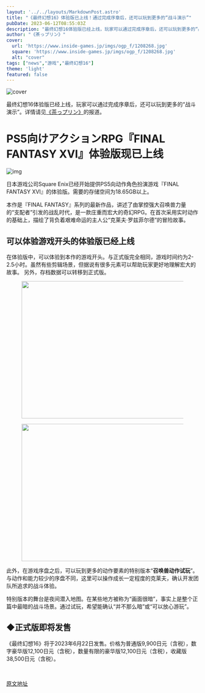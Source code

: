 ```yaml
---
layout: '../../layouts/MarkdownPost.astro'
title: "《最终幻想16》体验版已上线！通过完成序章后，还可以玩到更多的“战斗演示”"
pubDate: 2023-06-12T08:55:03Z
description: "最终幻想16体验版已经上线，玩家可以通过完成序章后，还可以玩到更多的“战斗演示”。"
author: "《茶っプリン》"
cover:
  url: 'https://www.inside-games.jp/imgs/ogp_f/1208268.jpg'
  square: 'https://www.inside-games.jp/imgs/ogp_f/1208268.jpg'
  alt: "cover"
tags: ["news","游戏","最终幻想16"]
theme: 'light'
featured: false
---
```


![cover](https://www.inside-games.jp/imgs/ogp_f/1208268.jpg)

最终幻想16体验版已经上线，玩家可以通过完成序章后，还可以玩到更多的“战斗演示”。详情请见<a href="/author/10181/recent/%E8%8C%B6%E3%81%A3%E3%83%97%E3%83%AA%E3%83%B3">《茶っプリン》</a>的报道。

# PS5向けアクションRPG『FINAL FANTASY XVI』体验版现已上线

![img](https://www.inside-games.jp/imgs/zoom/1208267.jpg)

日本游戏公司Square Enix已经开始提供PS5向动作角色扮演游戏『FINAL FANTASY XVI』的体验版。需要的存储空间为18.65GB以上。

本作是『FINAL FANTASY』系列的最新作品，讲述了由掌控强大召唤兽力量的“支配者”引发的战乱时代，是一款庄重而宏大的奇幻RPG。在首次采用实时动作的基础上，描绘了背负着艰难命运的主人公“克莱夫·罗兹菲尔德”的冒险故事。

## 可以体验游戏开头的体验版已经上线

在体验版中，可以体验到本作的游戏开头。与正式版完全相同，游戏时间约为2-2.5小时。虽然有些剪辑场景，但据说有很多元素可以帮助玩家更好地理解宏大的故事。
另外，存档数据可以转移到正式版。 </p><figure class="ctms-editor-image"><img src="https://www.inside-games.jp/imgs/zoom/1208259.jpg" class="inline-article-image" width="640" height="360"></figure><figure class="ctms-editor-image"><img src="https://www.inside-games.jp/imgs/zoom/1208263.jpg" class="inline-article-image" width="640" height="360"></figure><p>此外，在游戏序盘之后，可以玩到更多的动作要素的特别版本“<b>召唤兽动作试玩</b>”。与动作和能力较少的序盘不同，这里可以操作成长一定程度的克莱夫，确认开发团队所追求的战斗体验。 </p><p>特别版本的舞台是夜间潜入地图。在某些地方被称为“画面很暗”，事实上是整个正篇中最暗的战斗场景。通过试玩，希望能确认“并不那么暗”或“可以放心游玩”。 </p><figure class="ctms-editor-twitter"><blockquote class="twitter-tweet" data-conversation=""><a href="https://twitter.com/FF16_JP/status/1668170346477006849"></a></blockquote><script async="" charset="utf-8" src="https://platform.twitter.com/widgets.js"></script></figure><h2>◆正式版即将发售</h2><p>《最终幻想16》将于2023年6月22日发售。价格为普通版9,900日元（含税），数字豪华版12,100日元（含税），数量有限的豪华版12,100日元（含税），收藏版38,500日元（含税）。 </p><br><script type="text/javascript">;Array.prototype.forEach.call(document.querySelectorAll("div.af_list a"), function (el) { if (el.getAttribute("data-shopping-click") === "") { return; } el.setAttribute("data-shopping-click", ""); el.addEventListener("click", function (e) { let matches = /\/\/www\.amazon\.co\.jp\/gp\/product\/([^/]+)\//.exec(e.target.href); if (matches) { cX.callQueue.push(["sendEvent", "shopping_click", { amazon: matches[1] }]); return; } matches = /\/\/hb\.afl\.rakuten\.co\.jp\/.+\/\? pc=([^&]+)/.exec(e.target.href); if (matches) { matches = /\/mall\/([^/]+)/.exec(decodeURIComponent(matches[1])); if (matches) { cX.callQueue.push(["sendEvent", "shopping_click", { rakuten: matches[1] }]); } } });});</script>

  [原文地址](https://www.inside-games.jp/article/2023/06/12/146511.html)